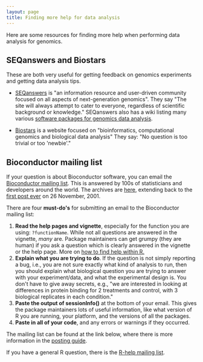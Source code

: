 ```yaml
---
layout: page
title: Finding more help for data analysis
---
```


Here are some resources for finding more help when performing data
analysis for genomics.

## SEQanswers and Biostars

These are both very useful for getting feedback on
genomics experiments and getting data analysis tips.

- [SEQanswers](http://seqanswers.com/) is "an information resource and
user-driven community focused on all aspects of next-generation genomics".
They say "The site will always attempt to cater to everyone,
regardless of scientific background or knowledge."
SEQanswers also has a wiki listing
many various [software packages for genomics data analysis](http://seqanswers.com/wiki/Software).

- [Biostars](https://www.biostars.org/) is a website focused on
"bioinformatics, computational genomics and biological data analysis"
They say: "No question is too trivial or too 'newbie'."

## Bioconductor mailing list

If your question is about Bioconductor software, you can email the
[Bioconductor mailing list](http://bioconductor.org/help/mailing-list/). 
This is answered by 100s of statisticians and developers around the world. The
archives are [here](https://stat.ethz.ch/pipermail/bioconductor/),
extending back to the
[first post ever](https://stat.ethz.ch/pipermail/bioconductor/2001-November/000001.html)
on 26 November, 2001.

There are four **must-do's** for submitting an email to the
Bioconductor mailing list:

1. **Read the help pages and vignette**, especially for the function you
   are using: `?functionName`.  While
   not all questions are answered in the vignette, *many* are. Package
   maintainers can get grumpy (they are human) if you ask a question
   which is clearly answered in the vignette or the help page.
   More on [how to find help within R.](pages/installing_Bioconductor_finding_help.html)
2. **Explain what you are trying to do**. If the question is not simply reporting a bug, i.e., you are not
   sure exactly what kind of analysis to run, then you should explain what biological question you are
   trying to answer with your experiment/data, and what the
   experimental design is.  You don't have to give away secrets, e.g.,
   "we are interested in looking at differences in protein binding for
   2 treatments and control, with 3 biological replicates in each
   condition."
3. **Paste the output of sessionInfo()** at the bottom of your email. This gives the package maintainers lots of
   useful information, like what version of R you are running, your
   platform, and the versions of all the packages.
4. **Paste in all of your code**, and any errors or warnings if they
   occurred.

The mailing list can be found at the link below, where there is more
information in the [posting guide](http://bioconductor.org/help/mailing-list/posting-guide/).

If you have a general R question, there is the [R-help mailing list](https://stat.ethz.ch/mailman/listinfo/r-help).

